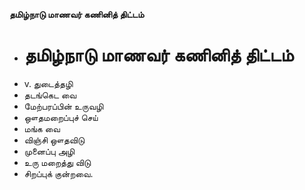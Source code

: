 **தமிழ்நாடு மாணவர் கணினித் திட்டம்**
- # தமிழ்நாடு மாணவர் கணினித் திட்டம்
- v. துடைத்தழி
- தடங்கெட வை
- மேற்பரப்பின் உருவழி
- ஔதமறைப்புச் செய்
- மங்க வை
- விஞ்சி ஔதவிடு
- முனைப்பு அழி
- உரு மறைத்து விடு
- சிறப்புக் குன்றவை.

